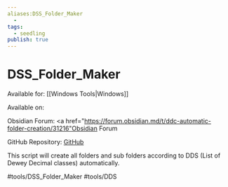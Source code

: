 ```yaml
---
aliases:DSS_Folder_Maker
  -
tags: 
  - seedling
publish: true
---
```


# DSS_Folder_Maker

Available for: [[Windows Tools|Windows]]

Available on: 

  Obsidian Forum: <a href="https://forum.obsidian.md/t/ddc-automatic-folder-creation/31216"Obsidian Forum</a>
  
  GitHub Repository: <a href="https://github.com/llZektorll/DDC-Folder-Maker">GitHub</a>

This script will create all folders and sub folders according to DDS (List of Dewey Decimal classes) automatically.

#tools/DSS_Folder_Maker #tools/DDS
